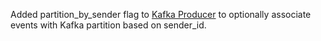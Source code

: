 Added partition_by_sender flag to [Kafka Producer](event-brokers.mdx#kafka-event-broker) to optionally associate events with Kafka partition based on sender_id.